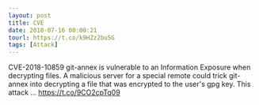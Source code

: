 ```yaml
---
layout: post
title: CVE
date: 2018-07-16 00:00:21
tourl: https://t.co/k9HZz2bu5G
tags: [Attack]
---
```

CVE-2018-10859 git-annex is vulnerable to an Information Exposure when decrypting files. A malicious server for a special remote could trick git-annex into decrypting a file that was encrypted to the user's gpg key. This attack ... https://t.co/9CO2cpTq09